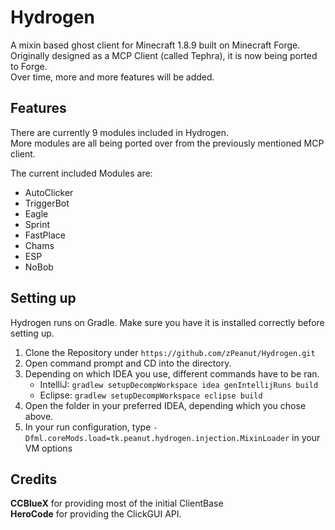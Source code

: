 # Hydrogen
A mixin based ghost client for Minecraft 1.8.9 built on Minecraft Forge.  
Originally designed as a MCP Client (called Tephra), it is now being ported to Forge.  
Over time, more and more features will be added.

## Features

There are currently 9 modules included in Hydrogen.  
More modules are all being ported over from the previously mentioned MCP client.  
  
The current included Modules are:
-  AutoClicker
-  TriggerBot
-  Eagle
-  Sprint
-  FastPlace
-  Chams
-  ESP
-  NoBob

## Setting up

Hydrogen runs on Gradle. Make sure you have it is installed correctly before setting up.

1. Clone the Repository under `https://github.com/zPeanut/Hydrogen.git`
2. Open command prompt and CD into the directory.
3. Depending on which IDEA you use, different commands have to be ran.
    - IntelliJ: `gradlew setupDecompWorkspace idea genIntellijRuns build`
    - Eclipse: `gradlew setupDecompWorkspace eclipse build`
4. Open the folder in your preferred IDEA, depending which you chose above.
5. In your run configuration, type `-Dfml.coreMods.load=tk.peanut.hydrogen.injection.MixinLoader` in your VM options

## Credits

**CCBlueX** for providing most of the initial ClientBase  
**HeroCode** for providing the ClickGUI API.  

